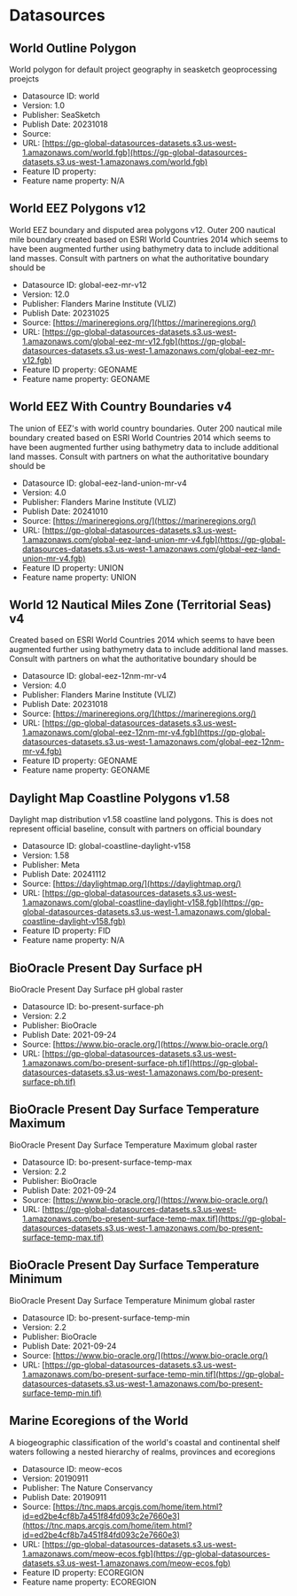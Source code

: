 # Datasources

## World Outline Polygon

World polygon for default project geography in seasketch geoprocessing proejcts

- Datasource ID: world
- Version: 1.0
- Publisher: SeaSketch
- Publish Date: 20231018
- Source: []()
- URL: [https://gp-global-datasources-datasets.s3.us-west-1.amazonaws.com/world.fgb](https://gp-global-datasources-datasets.s3.us-west-1.amazonaws.com/world.fgb)
- Feature ID property:
- Feature name property: N/A

## World EEZ Polygons v12

World EEZ boundary and disputed area polygons v12. Outer 200 nautical mile boundary created based on ESRI World Countries 2014 which seems to have been augmented further using bathymetry data to include additional land masses. Consult with partners on what the authoritative boundary should be

- Datasource ID: global-eez-mr-v12
- Version: 12.0
- Publisher: Flanders Marine Institute (VLIZ)
- Publish Date: 20231025
- Source: [https://marineregions.org/](https://marineregions.org/)
- URL: [https://gp-global-datasources-datasets.s3.us-west-1.amazonaws.com/global-eez-mr-v12.fgb](https://gp-global-datasources-datasets.s3.us-west-1.amazonaws.com/global-eez-mr-v12.fgb)
- Feature ID property: GEONAME
- Feature name property: GEONAME

## World EEZ With Country Boundaries v4

The union of EEZ's with world country boundaries. Outer 200 nautical mile boundary created based on ESRI World Countries 2014 which seems to have been augmented further using bathymetry data to include additional land masses. Consult with partners on what the authoritative boundary should be

- Datasource ID: global-eez-land-union-mr-v4
- Version: 4.0
- Publisher: Flanders Marine Institute (VLIZ)
- Publish Date: 20241010
- Source: [https://marineregions.org/](https://marineregions.org/)
- URL: [https://gp-global-datasources-datasets.s3.us-west-1.amazonaws.com/global-eez-land-union-mr-v4.fgb](https://gp-global-datasources-datasets.s3.us-west-1.amazonaws.com/global-eez-land-union-mr-v4.fgb)
- Feature ID property: UNION
- Feature name property: UNION

## World 12 Nautical Miles Zone (Territorial Seas) v4

Created based on ESRI World Countries 2014 which seems to have been augmented further using bathymetry data to include additional land masses. Consult with partners on what the authoritative boundary should be

- Datasource ID: global-eez-12nm-mr-v4
- Version: 4.0
- Publisher: Flanders Marine Institute (VLIZ)
- Publish Date: 20231018
- Source: [https://marineregions.org/](https://marineregions.org/)
- URL: [https://gp-global-datasources-datasets.s3.us-west-1.amazonaws.com/global-eez-12nm-mr-v4.fgb](https://gp-global-datasources-datasets.s3.us-west-1.amazonaws.com/global-eez-12nm-mr-v4.fgb)
- Feature ID property: GEONAME
- Feature name property: GEONAME

## Daylight Map Coastline Polygons v1.58

Daylight map distribution v1.58 coastline land polygons. This is does not represent official baseline, consult with partners on official boundary

- Datasource ID: global-coastline-daylight-v158
- Version: 1.58
- Publisher: Meta
- Publish Date: 20241112
- Source: [https://daylightmap.org/](https://daylightmap.org/)
- URL: [https://gp-global-datasources-datasets.s3.us-west-1.amazonaws.com/global-coastline-daylight-v158.fgb](https://gp-global-datasources-datasets.s3.us-west-1.amazonaws.com/global-coastline-daylight-v158.fgb)
- Feature ID property: FID
- Feature name property: N/A

## BioOracle Present Day Surface pH

BioOracle Present Day Surface pH global raster

- Datasource ID: bo-present-surface-ph
- Version: 2.2
- Publisher: BioOracle
- Publish Date: 2021-09-24
- Source: [https://www.bio-oracle.org/](https://www.bio-oracle.org/)
- URL: [https://gp-global-datasources-datasets.s3.us-west-1.amazonaws.com/bo-present-surface-ph.tif](https://gp-global-datasources-datasets.s3.us-west-1.amazonaws.com/bo-present-surface-ph.tif)

## BioOracle Present Day Surface Temperature Maximum

BioOracle Present Day Surface Temperature Maximum global raster

- Datasource ID: bo-present-surface-temp-max
- Version: 2.2
- Publisher: BioOracle
- Publish Date: 2021-09-24
- Source: [https://www.bio-oracle.org/](https://www.bio-oracle.org/)
- URL: [https://gp-global-datasources-datasets.s3.us-west-1.amazonaws.com/bo-present-surface-temp-max.tif](https://gp-global-datasources-datasets.s3.us-west-1.amazonaws.com/bo-present-surface-temp-max.tif)

## BioOracle Present Day Surface Temperature Minimum

BioOracle Present Day Surface Temperature Minimum global raster

- Datasource ID: bo-present-surface-temp-min
- Version: 2.2
- Publisher: BioOracle
- Publish Date: 2021-09-24
- Source: [https://www.bio-oracle.org/](https://www.bio-oracle.org/)
- URL: [https://gp-global-datasources-datasets.s3.us-west-1.amazonaws.com/bo-present-surface-temp-min.tif](https://gp-global-datasources-datasets.s3.us-west-1.amazonaws.com/bo-present-surface-temp-min.tif)

## Marine Ecoregions of the World

A biogeographic classification of the world's coastal and continental shelf waters following a nested hierarchy of realms, provinces and ecoregions

- Datasource ID: meow-ecos
- Version: 20190911
- Publisher: The Nature Conservancy
- Publish Date: 20190911
- Source: [https://tnc.maps.arcgis.com/home/item.html?id=ed2be4cf8b7a451f84fd093c2e7660e3](https://tnc.maps.arcgis.com/home/item.html?id=ed2be4cf8b7a451f84fd093c2e7660e3)
- URL: [https://gp-global-datasources-datasets.s3.us-west-1.amazonaws.com/meow-ecos.fgb](https://gp-global-datasources-datasets.s3.us-west-1.amazonaws.com/meow-ecos.fgb)
- Feature ID property: ECOREGION
- Feature name property: ECOREGION
